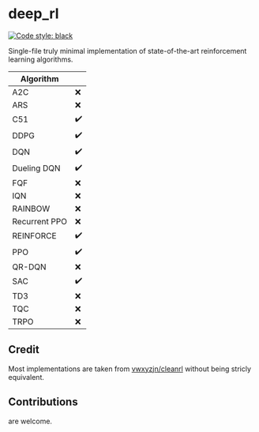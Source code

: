 # deep_rl

[![Code style: black](https://img.shields.io/badge/code%20style-black-000000.svg)](https://github.com/psf/black)

Single-file truly minimal implementation of state-of-the-art reinforcement learning algorithms.

| Algorithm     |                    |
| ------------- | ------------------ |
| A2C           | :x:                |
| ARS           | :x:                |
| C51           | :heavy_check_mark: |
| DDPG          | :heavy_check_mark: |
| DQN           | :heavy_check_mark: |
| Dueling DQN   | :heavy_check_mark: |
| FQF           | :x:                |
| IQN           | :x:                |
| RAINBOW       | :x:                |
| Recurrent PPO | :x:                |
| REINFORCE     | :heavy_check_mark: |
| PPO           | :heavy_check_mark: |
| QR-DQN        | :x:                |
| SAC           | :heavy_check_mark: |
| TD3           | :x:                |
| TQC           | :x:                |
| TRPO          | :x:                |


## Credit

Most implementations are taken from [vwxyzjn/cleanrl](https://github.com/vwxyzjn/cleanrl) without being stricly equivalent.

## Contributions

are welcome.


